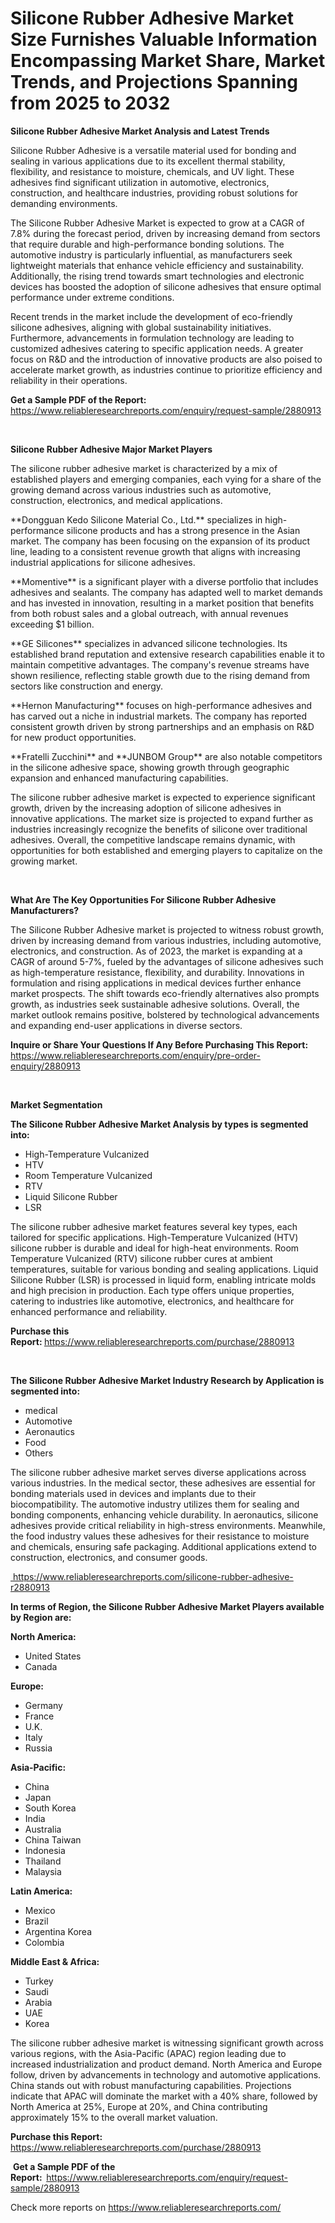 <p><h1>Silicone Rubber Adhesive Market Size Furnishes Valuable Information Encompassing Market Share, Market Trends, and Projections Spanning from 2025 to 2032</h1></p><p><strong>Silicone Rubber Adhesive Market Analysis and Latest Trends</strong></p>
<p><p>Silicone Rubber Adhesive is a versatile material used for bonding and sealing in various applications due to its excellent thermal stability, flexibility, and resistance to moisture, chemicals, and UV light. These adhesives find significant utilization in automotive, electronics, construction, and healthcare industries, providing robust solutions for demanding environments.</p><p>The Silicone Rubber Adhesive Market is expected to grow at a CAGR of 7.8% during the forecast period, driven by increasing demand from sectors that require durable and high-performance bonding solutions. The automotive industry is particularly influential, as manufacturers seek lightweight materials that enhance vehicle efficiency and sustainability. Additionally, the rising trend towards smart technologies and electronic devices has boosted the adoption of silicone adhesives that ensure optimal performance under extreme conditions.</p><p>Recent trends in the market include the development of eco-friendly silicone adhesives, aligning with global sustainability initiatives. Furthermore, advancements in formulation technology are leading to customized adhesives catering to specific application needs. A greater focus on R&D and the introduction of innovative products are also poised to accelerate market growth, as industries continue to prioritize efficiency and reliability in their operations.</p></p>
<p><strong>Get a Sample PDF of the Report:&nbsp;</strong> <a href="https://www.reliableresearchreports.com/enquiry/request-sample/2880913?utm_campaign=2224&utm_medium=2&utm_source=Github&utm_content=ia&utm_term=12032025&utm_id=silicone-rubber-adhesive">https://www.reliableresearchreports.com/enquiry/request-sample/2880913</a></p>
<p>&nbsp;</p>
<p><strong>Silicone Rubber Adhesive Major Market Players</strong></p>
<p><p>The silicone rubber adhesive market is characterized by a mix of established players and emerging companies, each vying for a share of the growing demand across various industries such as automotive, construction, electronics, and medical applications.</p><p>**Dongguan Kedo Silicone Material Co., Ltd.** specializes in high-performance silicone products and has a strong presence in the Asian market. The company has been focusing on the expansion of its product line, leading to a consistent revenue growth that aligns with increasing industrial applications for silicone adhesives.</p><p>**Momentive** is a significant player with a diverse portfolio that includes adhesives and sealants. The company has adapted well to market demands and has invested in innovation, resulting in a market position that benefits from both robust sales and a global outreach, with annual revenues exceeding $1 billion.</p><p>**GE Silicones** specializes in advanced silicone technologies. Its established brand reputation and extensive research capabilities enable it to maintain competitive advantages. The company's revenue streams have shown resilience, reflecting stable growth due to the rising demand from sectors like construction and energy.</p><p>**Hernon Manufacturing** focuses on high-performance adhesives and has carved out a niche in industrial markets. The company has reported consistent growth driven by strong partnerships and an emphasis on R&D for new product opportunities.</p><p>**Fratelli Zucchini** and **JUNBOM Group** are also notable competitors in the silicone adhesive space, showing growth through geographic expansion and enhanced manufacturing capabilities.</p><p>The silicone rubber adhesive market is expected to experience significant growth, driven by the increasing adoption of silicone adhesives in innovative applications. The market size is projected to expand further as industries increasingly recognize the benefits of silicone over traditional adhesives. Overall, the competitive landscape remains dynamic, with opportunities for both established and emerging players to capitalize on the growing market.</p></p>
<p>&nbsp;</p>
<p><strong>What Are The Key Opportunities For Silicone Rubber Adhesive Manufacturers?</strong></p>
<p><p>The Silicone Rubber Adhesive market is projected to witness robust growth, driven by increasing demand from various industries, including automotive, electronics, and construction. As of 2023, the market is expanding at a CAGR of around 5-7%, fueled by the advantages of silicone adhesives such as high-temperature resistance, flexibility, and durability. Innovations in formulation and rising applications in medical devices further enhance market prospects. The shift towards eco-friendly alternatives also prompts growth, as industries seek sustainable adhesive solutions. Overall, the market outlook remains positive, bolstered by technological advancements and expanding end-user applications in diverse sectors.</p></p>
<p><strong>Inquire or Share Your Questions If Any Before Purchasing This Report:</strong> <a href="https://www.reliableresearchreports.com/enquiry/pre-order-enquiry/2880913?utm_campaign=2224&utm_medium=2&utm_source=Github&utm_content=ia&utm_term=12032025&utm_id=silicone-rubber-adhesive">https://www.reliableresearchreports.com/enquiry/pre-order-enquiry/2880913</a></p>
<p>&nbsp;</p>
<p><strong>Market Segmentation</strong></p>
<p><strong>The Silicone Rubber Adhesive Market Analysis by types is segmented into:</strong></p>
<p><ul><li>High-Temperature Vulcanized</li><li>HTV</li><li>Room Temperature Vulcanized</li><li>RTV</li><li>Liquid Silicone Rubber</li><li>LSR</li></ul></p>
<p><p>The silicone rubber adhesive market features several key types, each tailored for specific applications. High-Temperature Vulcanized (HTV) silicone rubber is durable and ideal for high-heat environments. Room Temperature Vulcanized (RTV) silicone rubber cures at ambient temperatures, suitable for various bonding and sealing applications. Liquid Silicone Rubber (LSR) is processed in liquid form, enabling intricate molds and high precision in production. Each type offers unique properties, catering to industries like automotive, electronics, and healthcare for enhanced performance and reliability.</p></p>
<p><strong>Purchase this Report:&nbsp;</strong><a href="https://www.reliableresearchreports.com/purchase/2880913?utm_campaign=2224&utm_medium=2&utm_source=Github&utm_content=ia&utm_term=12032025&utm_id=silicone-rubber-adhesive">https://www.reliableresearchreports.com/purchase/2880913</a></p>
<p>&nbsp;</p>
<p><strong>The Silicone Rubber Adhesive Market Industry Research by Application is segmented into:</strong></p>
<p><ul><li>medical</li><li>Automotive</li><li>Aeronautics</li><li>Food</li><li>Others</li></ul></p>
<p><p>The silicone rubber adhesive market serves diverse applications across various industries. In the medical sector, these adhesives are essential for bonding materials used in devices and implants due to their biocompatibility. The automotive industry utilizes them for sealing and bonding components, enhancing vehicle durability. In aeronautics, silicone adhesives provide critical reliability in high-stress environments. Meanwhile, the food industry values these adhesives for their resistance to moisture and chemicals, ensuring safe packaging. Additional applications extend to construction, electronics, and consumer goods.</p></p>
<p><a href="https://www.reliableresearchreports.com/silicone-rubber-adhesive-r2880913?utm_campaign=2224&utm_medium=2&utm_source=Github&utm_content=ia&utm_term=12032025&utm_id=silicone-rubber-adhesive">&nbsp;https://www.reliableresearchreports.com/silicone-rubber-adhesive-r2880913</a></p>
<p><strong>In terms of Region, the Silicone Rubber Adhesive Market Players available by Region are:</strong></p>
<p>
    <p> <strong> North America: </strong>
        <ul>
            <li>United States</li>
            <li>Canada</li>
        </ul>
        </p> 
    <p> <strong> Europe: </strong>
        <ul>
            <li>Germany</li>
            <li>France</li>
            <li>U.K.</li>
            <li>Italy</li>
            <li>Russia</li>
        </ul>
        </p> 
    <p> <strong> Asia-Pacific: </strong>
        <ul>
            <li>China</li>
            <li>Japan</li>
            <li>South Korea</li>
            <li>India</li>
            <li>Australia</li>
            <li>China Taiwan</li>
            <li>Indonesia</li>
            <li>Thailand</li>
            <li>Malaysia</li>
        </ul>
        </p> 
    <p> <strong> Latin America: </strong>
        <ul>
            <li>Mexico</li>
            <li>Brazil</li>
            <li>Argentina Korea</li>
            <li>Colombia</li>
        </ul>
        </p> 
    <p> <strong> Middle East & Africa: </strong>
        <ul>
            <li>Turkey</li>
            <li>Saudi</li>
            <li>Arabia</li>
            <li>UAE</li>
            <li>Korea</li>
        </ul>
    </p>
    </p>
<p><p>The silicone rubber adhesive market is witnessing significant growth across various regions, with the Asia-Pacific (APAC) region leading due to increased industrialization and product demand. North America and Europe follow, driven by advancements in technology and automotive applications. China stands out with robust manufacturing capabilities. Projections indicate that APAC will dominate the market with a 40% share, followed by North America at 25%, Europe at 20%, and China contributing approximately 15% to the overall market valuation.</p></p>
<p><strong>Purchase this Report: </strong><a href="https://www.reliableresearchreports.com/purchase/2880913?utm_campaign=2224&utm_medium=2&utm_source=Github&utm_content=ia&utm_term=12032025&utm_id=silicone-rubber-adhesive">https://www.reliableresearchreports.com/purchase/2880913</a></p>
<p>&nbsp;<strong>Get a Sample PDF of the Report:&nbsp;&nbsp;</strong><a href="https://www.reliableresearchreports.com/enquiry/request-sample/2880913?utm_campaign=2224&utm_medium=2&utm_source=Github&utm_content=ia&utm_term=12032025&utm_id=silicone-rubber-adhesive">https://www.reliableresearchreports.com/enquiry/request-sample/2880913</a></p>
<p><strong></strong></p>
<p>Check more reports on <a href="https://www.reliableresearchreports.com/?utm_campaign=2224&utm_medium=2&utm_source=Github&utm_content=ia&utm_term=12032025&utm_id=silicone-rubber-adhesive">https://www.reliableresearchreports.com/</a></p>
